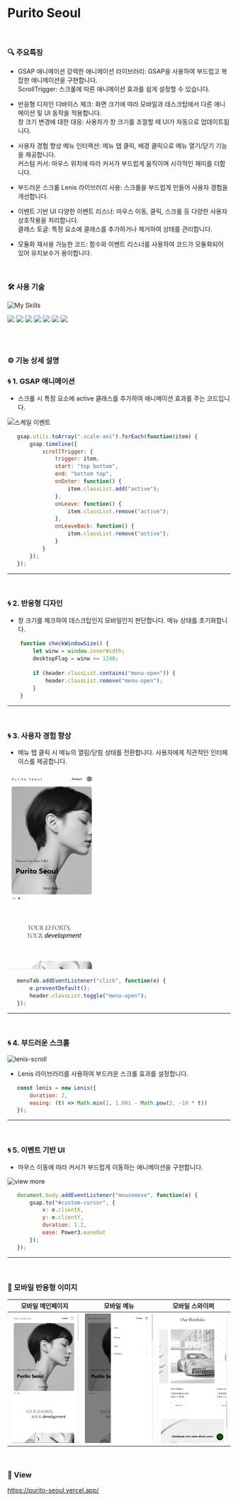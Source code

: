 # Purito Seoul

</br>

### 🔍 주요특징
* GSAP 애니메이션
강력한 애니메이션 라이브러리: GSAP을 사용하여 부드럽고 복잡한 애니메이션을 구현합니다.</br>
ScrollTrigger: 스크롤에 따른 애니메이션 효과를 쉽게 설정할 수 있습니다.

* 반응형 디자인
디바이스 체크: 화면 크기에 따라 모바일과 데스크탑에서 다른 애니메이션 및 UI 동작을 적용합니다.</br>
창 크기 변경에 대한 대응: 사용자가 창 크기를 조절할 때 UI가 자동으로 업데이트됩니다.

* 사용자 경험 향상
메뉴 인터랙션: 메뉴 탭 클릭, 배경 클릭으로 메뉴 열기/닫기 기능을 제공합니다.</br>
커스텀 커서: 마우스 위치에 따라 커서가 부드럽게 움직이며 시각적인 재미를 더합니다.

* 부드러운 스크롤
Lenis 라이브러리 사용: 스크롤을 부드럽게 만들어 사용자 경험을 개선합니다.

* 이벤트 기반 UI
다양한 이벤트 리스너: 마우스 이동, 클릭, 스크롤 등 다양한 사용자 상호작용을 처리합니다.</br>
클래스 토글: 특정 요소에 클래스를 추가하거나 제거하여 상태를 관리합니다.

* 모듈화
재사용 가능한 코드: 함수와 이벤트 리스너를 사용하여 코드가 모듈화되어 있어 유지보수가 용이합니다.

</br>

### 🛠️ 사용 기술
![My Skills](https://skillicons.dev/icons?i=react,js,html,css,github,vercel)

<img src="https://img.shields.io/badge/React-242a38?style=flat-square&logo=react&logoColor=61DAFB"/> <img src="https://img.shields.io/badge/Javascript-f7df1e?style=flat-square&logo=Javascript&logoColor=000000"/> <img src="https://img.shields.io/badge/HTML5-F05032?style=flat-square&logo=HTML5&logoColor=FFFFFF"/> <img src="https://img.shields.io/badge/CSS3-007ACC?style=flat-square&logo=CSS3&logoColor=FFFFFF"/> <img src="https://img.shields.io/badge/GitHub-000000?style=flat-square&logo=github&logoColor=FFFFFF"/> <img src="https://img.shields.io/badge/vercel-F2F2F2?style=flat-square&logo=vercel&logoColor=000000"/> <img src="https://img.shields.io/badge/Respond web -302683?style=flat-square&logo=htmlacademy&logoColor=FFFFFF"/>

</br>
</br>

### ⚙️ 기능 상세 설명

### 🌀 1. GSAP 애니메이션
- 스크롤 시 특정 요소에 active 클래스를 추가하여 애니메이션 효과를 주는 코드입니다.

<img src="public/images/pc_scale.gif" width="" alt="스케일 이벤트">

 ``` JavaScript
	gsap.utils.toArray(".scale-ani").forEach(function(item) {
	    gsap.timeline({
	        scrollTrigger: {
	            trigger: item,
	            start: "top bottom",
	            end: "bottom top",
	            onEnter: function() {
	                item.classList.add("active");
	            },
	            onLeave: function() {
	                item.classList.remove("active");
	            },
	            onLeaveBack: function() {
	                item.classList.remove("active");
	            }
	        }
	    });
	});
```

---

</br>

### 🌀 2. 반응형 디자인
- 창 크기를 체크하여 데스크탑인지 모바일인지 판단합니다. 메뉴 상태를 초기화합니다.

``` JavaScript
	function checkWindowSize() {
	    let winw = window.innerWidth;
	    desktopFlag = winw >= 1240;
	
	    if (header.classList.contains("menu-open")) {
	        header.classList.remove("menu-open");
	    }
	}
```
---

</br>

### 🌀 3. 사용자 경험 향상
- 메뉴 탭 클릭 시 메뉴의 열림/닫힘 상태를 전환합니다. 사용자에게 직관적인 인터페이스를 제공합니다.

<img src="public/images/mobile_tab2.gif" width="200px" alt="탭 클릭 이벤트">

 ``` JavaScript
	menuTab.addEventListener("click", function(e) {
	    e.preventDefault();
	    header.classList.toggle("menu-open");
	});
```

---

</br>

### 🌀 4. 부드러운 스크롤

<img src="public/images/pc_lenis-scroll.gif" width="" alt="lenis-scroll">

- Lenis 라이브러리를 사용하여 부드러운 스크롤 효과를 설정합니다.

 ``` JavaScript
	const lenis = new Lenis({
	    duration: 2,
	    easing: (t) => Math.min(1, 1.001 - Math.pow(2, -10 * t))
	});
```

---

</br>

### 🌀 5. 이벤트 기반 UI
- 마우스 이동에 따라 커서가 부드럽게 이동하는 애니메이션을 구현합니다.

<img src="public/images/pc_cursor.gif" width="" alt="view more">

 ``` JavaScript
	document.body.addEventListener("mousemove", function(e) {
	    gsap.to("#custom-cursor", {
	        x: e.clientX,
	        y: e.clientY,
	        duration: 1.2,
	        ease: Power3.easeOut
	    });
	});
```

---

</br>

### 📱 모바일 반응형 이미지

| 모바일 메인페이지 | 모바일 메뉴 | 모바일 스와이퍼 |
|------------------|------------|-------------|
| ![](public/images/mobile_main.png) | ![](public/images/mobile_tab.png) | ![](public/images/mobile_swiper.png) |

</br>

### 🧾 View
https://purito-seoul.vercel.app/

